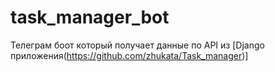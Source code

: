 # task_manager_bot
Телеграм боот который получает данные по API из [Django приложения(https://github.com/zhukata/Task_manager)]